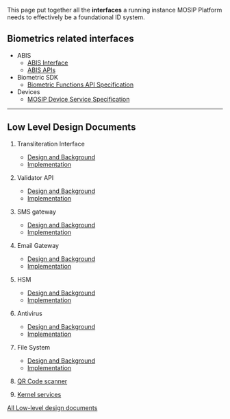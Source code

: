 This page put together all the **interfaces** a running instance MOSIP Platform needs to effectively be a foundational ID system.

## Biometrics related interfaces

* ABIS
    * [ABIS Interface](Automated-Biometric-Identification-System-(ABIS)-Interface)
    * [ABIS APIs](ABIS-APIs)
* Biometric SDK
    * [Biometric Functions API Specification](Biometric-Functions-API-Specification)
* Devices 
    * [MOSIP Device Service Specification](MOSIP-Device-Service-Specification)

---
## Low Level Design Documents

1. Transliteration Interface
    * [Design and Background](/mosip/mosip-platform/blob/master/docs/design/kernel/kernel-transliteration.md
)
    * [Implementation](/mosip/mosip-platform/tree/master/kernel/kernel-transliteration-icu4j
)
2. Validator API
    * [Design and Background](/mosip/mosip-platform/blob/master/docs/design/kernel/kernel-idobjectvalidator.md)
    * [Implementation](/mosip/mosip-platform/tree/master/kernel/kernel-idobjectvalidator)

3. SMS gateway

    * [Design and Background](/mosip/mosip-platform/blob/master/docs/design/kernel/kernel-smsnotification.md)
    * [Implementation](/mosip/mosip-platform/tree/master/kernel/kernel-smsnotification-service)

4. Email Gateway

    * [Design and Background](/mosip/mosip-platform/blob/master/docs/design/kernel/kernel-emailnotification.md)
    * [Implementation](/mosip/mosip-platform/tree/master/kernel/kernel-emailnotification-service)


5. HSM

    * [Design and Background](/mosip/mosip-platform/blob/master/docs/design/kernel/kernel-keymanager-softhsm.md)
    * [Implementation](/mosip/mosip-platform/tree/master/kernel/kernel-keymanager-softhsm)
6. Antivirus

    * [Design and Background](/mosip/mosip-platform/blob/master/docs/design/kernel/kernel-virusscanner.md)
    * [Implementation](/mosip/mosip-platform/tree/master/kernel/kernel-virusscanner-clamav)
7. File System 
    * [Design and Background](/mosip/mosip-platform/tree/master/kernel/kernel-fsadapter-ceph)
    * [Implementation](/mosip/mosip-platform/tree/master/kernel/kernel-fsadapter-hdfs)
8. [QR Code scanner](/mosip/mosip-docs/wiki/Pre-Registration-Services#generate-qr-code-service-public)

9. [Kernel services](Kernel-APIs)

[All Low-level design documents](/mosip/mosip-platform/tree/master/docs/design)

